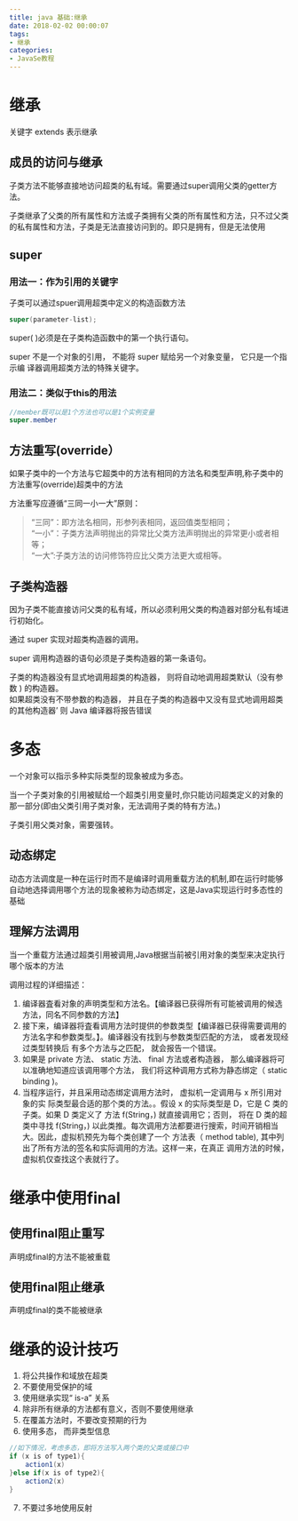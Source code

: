 ```yaml
---
title: java 基础:继承
date: 2018-02-02 00:00:07
tags: 
- 继承
categories:
- JavaSe教程
---
```



# 继承
关键字 extends 表示继承

## 成员的访问与继承
子类方法不能够直接地访问超类的私有域。需要通过super调用父类的getter方法。

子类继承了父类的所有属性和方法或子类拥有父类的所有属性和方法，只不过父类的私有属性和方法，子类是无法直接访问到的。即只是拥有，但是无法使用

## super

### 用法一：作为引用的关键字
子类可以通过spuer调用超类中定义的构造函数方法
```java
super(parameter-list);
```

super( )必须是在子类构造函数中的第一个执行语句。

super 不是一个对象的引用， 不能将 super 赋给另一个对象变量， 它只是一个指示编 译器调用超类方法的特殊关键字。  

### 用法二：类似于this的用法

```java
//member既可以是1个方法也可以是1个实例变量
super.member
```
## 方法重写(override）

如果子类中的一个方法与它超类中的方法有相同的方法名和类型声明,称子类中的方法重写(override)超类中的方法

方法重写应遵循“三同一小一大”原则：  
>“三同”：即方法名相同，形参列表相同，返回值类型相同；  
>“一小”：子类方法声明抛出的异常比父类方法声明抛出的异常更小或者相等；  
>“一大”:子类方法的访问修饰符应比父类方法更大或相等。  

## 子类构造器
因为子类不能直接访问父类的私有域，所以必须利用父类的构造器对部分私有域进行初始化。  

通过 super 实现对超类构造器的调用。  

super 调用构造器的语句必须是子类构造器的第一条语句。  

子类的构造器没有显式地调用超类的构造器， 则将自动地调用超类默认（没有参数 ) 的构造器。  
如果超类没有不带参数的构造器， 并且在子类的构造器中又没有显式地调用超类 的其他构造器’ 则 Java 编译器将报告错误  

# 多态

一个对象可以指示多种实际类型的现象被成为多态。

当一个子类对象的引用被赋给一个超类引用变量时,你只能访问超类定义的对象的那一部分(即由父类引用子类对象，无法调用子类的特有方法。)

子类引用父类对象，需要强转。  

## 动态绑定
动态方法调度是一种在运行时而不是编译时调用重载方法的机制,即在运行时能够自动地选择调用哪个方法的现象被称为动态绑定，这是Java实现运行时多态性的基础



## 理解方法调用
当一个重载方法通过超类引用被调用,Java根据当前被引用对象的类型来决定执行哪个版本的方法

调用过程的详细描述：

1. 编译器査看对象的声明类型和方法名。【编译器已获得所有可能被调用的候选方法，同名不同参数的方法】  
2. 接下来，编译器将査看调用方法时提供的参数类型【编译器已获得需要调用的方法名字和参数类型。】。编译器没有找到与参数类型匹配的方法， 或者发现经过类型转换后 有多个方法与之匹配， 就会报告一个错误。
3. 如果是 private 方法、 static 方法、 final 方法或者构造器， 那么编译器将可以准确地知道应该调用哪个方法， 我们将这种调用方式称为静态绑定（ static binding )。
4. 当程序运行，并且采用动态绑定调用方法时， 虚拟机一定调用与 x 所引用对象的实 际类型最合适的那个类的方法。。假设 x 的实际类型是 D，它是 C 类的子类。如果 D 类定义了 方法 f(String，) 就直接调用它；否则， 将在 D 类的超类中寻找 f(String，) 以此类推。每次调用方法都要进行搜索，时间开销相当大。因此，虚拟机预先为每个类创建了一个 方法表（ method table), 其中列出了所有方法的签名和实际调用的方法。这样一来，在真正 调用方法的时候， 虚拟机仅查找这个表就行了。

# 继承中使用final

## 使用final阻止重写
声明成final的方法不能被重载

## 使用final阻止继承
声明成final的类不能被继承


# 继承的设计技巧

1. 将公共操作和域放在超类
2. 不要使用受保护的域
3. 使用继承实现“ is-a” 关系
4. 除非所有继承的方法都有意义，否则不要使用继承
5. 在覆盖方法时，不要改变预期的行为
6. 使用多态， 而非类型信息
```java
//如下情况，考虑多态，即将方法写入两个类的父类或接口中
if (x is of type1){
    action1(x)
}else if(x is of type2){
    action2(x)
}
```

7. 不要过多地使用反射
